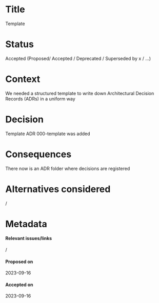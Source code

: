 # Title

Template

# Status

Accepted (Proposed/ Accepted / Deprecated / Superseded by x / ...)

# Context

We needed a structured template to write down Architectural Decision Records (ADRs) in a uniform way

# Decision

Template ADR 000-template was added

# Consequences

There now is an ADR folder where decisions are registered

# Alternatives considered

/

# Metadata

#### Relevant issues/links

/

#### Proposed on

2023-09-16

#### Accepted on

2023-09-16
